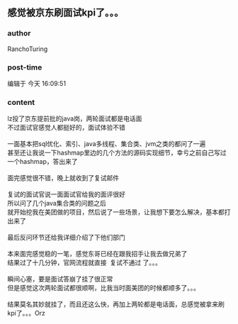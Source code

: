 ## 感觉被京东刷面试kpi了。。。
### author 
RanchoTuring
### post-time 

编辑于  今天 16:09:51
### content 
<div class="post-topic-des nc-post-content">
 <div>
  lz投了京东提前批的java岗，两轮面试都是电话面
 </div>
 <div>
  不过面试官感觉人都挺好的，面试体验不错
 </div>
 <div>
  <br/>
 </div>
 <div>
  一面基本把sql优化、索引、java多线程、集合类、jvm之类的都问了一遍
 </div>
 <div>
  甚至还让我说一下hashmap里边的几个方法的源码实现细节，幸亏之前自己写过一个hashmap，答出来了
 </div>
 <div>
  <br/>
 </div>
 <div>
  面完感觉很不错，晚上就收到了复试邮件
 </div>
 <div>
  <br/>
 </div>
 <div>
  复试的面试官说一面面试官给我的面评很好
 </div>
 <div>
  所以问了几个java集合类的问题之后
 </div>
 <div>
  就开始挖我在美团做的项目，然后说了一些场景，让我想下要怎么解决，基本都打出来了
 </div>
 <div>
  <br/>
 </div>
 <div>
  最后反问环节还给我详细介绍了下他们部门
 </div>
 <div>
  <br/>
 </div>
 <div>
  本来面完感觉稳的一笔，感觉东哥已经在跟我招手让我去做兄弟了
 </div>
 <div>
  结果过了十几分钟，官网流程就直接  复试不通过 了。。。
 </div>
 <div>
  <br/>
 </div>
 <div>
  瞬间心塞，要是面试答崩了挂了很正常
 </div>
 <div>
  但是感觉这次两轮面试都很顺啊，比我当时面美团的时候都顺多了。。。
 </div>
 <div>
  <br/>
 </div>
 <div>
  结果莫名其妙就挂了，而且还这么快，再加上两轮都是电话面，总感觉被拿来刷kpi了。。。Orz
 </div>
 <div>
  <br/>
 </div>
</div>
